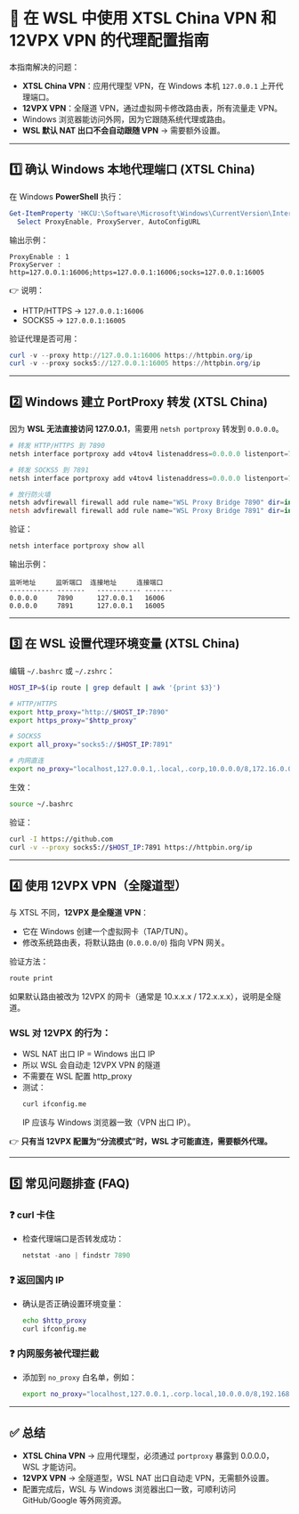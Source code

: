 # 🐧 在 WSL 中使用 XTSL China VPN 和 12VPX VPN 的代理配置指南

本指南解决的问题：

- **XTSL China VPN**：应用代理型 VPN，在 Windows 本机 `127.0.0.1` 上开代理端口。
- **12VPX VPN**：全隧道 VPN，通过虚拟网卡修改路由表，所有流量走 VPN。
- Windows 浏览器能访问外网，因为它跟随系统代理或路由。
- **WSL 默认 NAT 出口不会自动跟随 VPN** → 需要额外设置。

---

## 1️⃣ 确认 Windows 本地代理端口 (XTSL China)

在 Windows **PowerShell** 执行：

```powershell
Get-ItemProperty 'HKCU:\Software\Microsoft\Windows\CurrentVersion\Internet Settings' |
  Select ProxyEnable, ProxyServer, AutoConfigURL
```

输出示例：

```
ProxyEnable : 1
ProxyServer : http=127.0.0.1:16006;https=127.0.0.1:16006;socks=127.0.0.1:16005
```

👉 说明：

- HTTP/HTTPS → `127.0.0.1:16006`
- SOCKS5 → `127.0.0.1:16005`

验证代理是否可用：

```powershell
curl -v --proxy http://127.0.0.1:16006 https://httpbin.org/ip
curl -v --proxy socks5://127.0.0.1:16005 https://httpbin.org/ip
```

---

## 2️⃣ Windows 建立 PortProxy 转发 (XTSL China)

因为 **WSL 无法直接访问 127.0.0.1**，需要用 `netsh portproxy` 转发到 `0.0.0.0`。

```powershell
# 转发 HTTP/HTTPS 到 7890
netsh interface portproxy add v4tov4 listenaddress=0.0.0.0 listenport=7890 connectaddress=127.0.0.1 connectport=16006

# 转发 SOCKS5 到 7891
netsh interface portproxy add v4tov4 listenaddress=0.0.0.0 listenport=7891 connectaddress=127.0.0.1 connectport=16005

# 放行防火墙
netsh advfirewall firewall add rule name="WSL Proxy Bridge 7890" dir=in action=allow protocol=TCP localport=7890
netsh advfirewall firewall add rule name="WSL Proxy Bridge 7891" dir=in action=allow protocol=TCP localport=7891
```

验证：

```powershell
netsh interface portproxy show all
```

输出示例：

```
监听地址     监听端口  连接地址     连接端口
----------- -------   ----------- -------
0.0.0.0     7890      127.0.0.1   16006
0.0.0.0     7891      127.0.0.1   16005
```

---

## 3️⃣ 在 WSL 设置代理环境变量 (XTSL China)

编辑 `~/.bashrc` 或 `~/.zshrc`：

```bash
HOST_IP=$(ip route | grep default | awk '{print $3}')

# HTTP/HTTPS
export http_proxy="http://$HOST_IP:7890"
export https_proxy="$http_proxy"

# SOCKS5
export all_proxy="socks5://$HOST_IP:7891"

# 内网直连
export no_proxy="localhost,127.0.0.1,.local,.corp,10.0.0.0/8,172.16.0.0/12,192.168.0.0/16"
```

生效：

```bash
source ~/.bashrc
```

验证：

```bash
curl -I https://github.com
curl -v --proxy socks5://$HOST_IP:7891 https://httpbin.org/ip
```

---

## 4️⃣ 使用 12VPX VPN（全隧道型）

与 XTSL 不同，**12VPX 是全隧道 VPN**：

- 它在 Windows 创建一个虚拟网卡（TAP/TUN）。
- 修改系统路由表，将默认路由 (`0.0.0.0/0`) 指向 VPN 网关。

验证方法：

```powershell
route print
```

如果默认路由被改为 12VPX 的网卡（通常是 10.x.x.x / 172.x.x.x），说明是全隧道。

### WSL 对 12VPX 的行为：

- WSL NAT 出口 IP = Windows 出口 IP
- 所以 WSL 会自动走 12VPX VPN 的隧道
- 不需要在 WSL 配置 http_proxy
- 测试：
  ```bash
  curl ifconfig.me
  ```
  IP 应该与 Windows 浏览器一致（VPN 出口 IP）。

👉 **只有当 12VPX 配置为“分流模式”时，WSL 才可能直连，需要额外代理。**

---

## 5️⃣ 常见问题排查 (FAQ)

### ❓ curl 卡住

- 检查代理端口是否转发成功：
  ```powershell
  netstat -ano | findstr 7890
  ```

### ❓ 返回国内 IP

- 确认是否正确设置环境变量：
  ```bash
  echo $http_proxy
  curl ifconfig.me
  ```

### ❓ 内网服务被代理拦截

- 添加到 `no_proxy` 白名单，例如：
  ```bash
  export no_proxy="localhost,127.0.0.1,.corp.local,10.0.0.0/8,192.168.0.0/16"
  ```

---

## ✅ 总结

- **XTSL China VPN** → 应用代理型，必须通过 `portproxy` 暴露到 0.0.0.0，WSL 才能访问。
- **12VPX VPN** → 全隧道型，WSL NAT 出口自动走 VPN，无需额外设置。
- 配置完成后，WSL 与 Windows 浏览器出口一致，可顺利访问 GitHub/Google 等外网资源。
